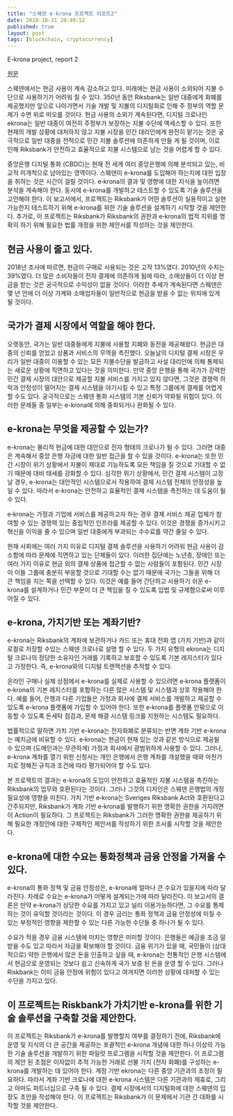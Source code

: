```yaml
---
title: "스웨덴 e-krona 프로젝트 리포트2"
date: 2018-10-31 20:49:52
published: true
layout: post
tags: [blockchain, cryptocurrency]
---
```


E-krona project, report 2

[원문](https://www.riksbank.se/en-gb/payments--cash/e-krona/e-krona-reports/e-krona-project-report-2/)

스웨덴에서는 현금 사용이 계속 감소하고 있다. 미래에는 현금 사용이 소외되어 지불 수단으로 사용하기가 어려워 질 수 있다. 350년 동안 Riksbank는 일반 대중에게 화폐를 제공했지만 앞으로 나아가면서 기술 개발 및 지불의 디지털화로 인해 주 정부의 역할 문제가 수면 위로 떠오를 것이다. 현금 사용의 소외가 계속된다면,  디지털 크로나인 ekrona는 일반 대중이 여전히 주정부가 보장하는 지불 수단에 액세스할 수 있다. 또한 현재의 개발 상황에 대처하지 않고 지불 시장을 민간 대리인에게 완전히 맡기는 것은 궁극적으로 일반 대중을 전적으로 민간 지불 솔루션에 의존하게 만들 게 될 것이며, 이로 인해 Riksbank가 안전하고 효율적으로 지불 시스템으로 남는 것을 어렵게 할 수 있다.

중앙은행 디지털 통화 (CBDC)는 현재 전 세계 여러 중앙은행에 의해 분석되고 있는, 비교적 미개척으로 남아있는 영역이다. 스웨덴이 e-krona를 도입해야 하는지에 대한 입장을 취하는 것은 시간이 걸릴 것이다. e‐krona의 결과 및 영향에 대한 지식을 높이려면 분석을 계속해야 한다. 동시에 e-krona를 개발하고 테스트할 수 있도록 기술 솔루션을 고안해야 한다. 이 보고서에서, 프로젝트는 Riksbank가 어떤 솔루션이 실용적이고 실현 가능한지 테스트하기 위해 e-krona를 위한 기술 솔루션을 설계하기 시작할 것을 제안한다. 추가로, 이 프로젝트는 Riksbank가 Riksbank의 권한과 e‐krona의 법적 지위를 명확히 하기 위해 필요한 법률 개정을 위한 제안서를 작성하는 것을 제안한다.

## 현금 사용이 줄고 있다.

2018년 조사에 따르면, 현금이 구매로 사용되는 것은 고작 13%였다. 2010년의 수치는 39%였다. 더 많은 소비자들이 전자 결제에 의존하게 됨에 따라, 소매상들이 더 이상 현금을 받는 것은 궁극적으로 수익성이 없을 것이다. 이러한 추세가 계속된다면 스웨덴은 몇 년 안에 더 이상 가계와 소매업자들이 일반적으로 현금을 받을 수 없는 위치에 있게 될 것이다.

## 국가가 결제 시장에서 역할을 해야 한다.

오랫동안, 국가는 일반 대중들에게 지불에 사용할 지폐와 동전을 제공해왔다. 현금은 대중의 신뢰를 얻었고 상품과 서비스의 무역을 촉진했다. 오늘날의 디지털 결제 시장은 우리가 일반 대중이 이용할 수 있는 모든 지불수단을 발급하고 사설 대리인에 의해 통제되는 새로운 상황에 직면하고 있다는 것을 의미한다. 만약 중앙 은행을 통해 국가가 강력한 민간 결제 시장의 대안으로 제공할 지불 서비스를 가지고 있지 않다면, 그것은 경쟁력 하락과 안정성이 떨어지는 결제 시스템을 야기시킬 수 있고 특정 그룹에게 결제를 어렵게 할 수도 있다. 궁극적으로는 스웨덴 통화 시스템의 기본 신뢰가 약화될 위험이 있다. 이러한 문제들 중 일부는 e-krona에 의해 중화되거나 완화될 수 있다.

## e-krona는 무엇을 제공할 수 있는가?

e-krona는 물리적 현금에 대한 대안으로 전자 형태의 크로나가 될 수 있다. 그러면 대중은 계속해서 중앙 은행 자금에 대한 일반 접근을 할 수 있을 것이다. e-krona는 또한 민간 시장이 위기 상황에서 지불이 제대로 기능하도록 모든 책임을 질 것으로 기대할 수 없기 때문에 대비 태세를 강화할 수 있다. 심각한 위기 상황에서, 민간 결제 시스템이 고장날 경우, e-krona는 대안적인 시스템으로서 작용하여 결제 시스템 전체의 안정성을 높일 수 있다. 따라서 e-krona는 안전하고 효율적인 결제 시스템을 촉진하는 데 도움이 될 수 있다.

e‐krona는 가정과 기업에 서비스를 제공하고자 하는 경우 결제 서비스 제공 업체가 참여할 수 있는 경쟁력 있는 중립적인 인프라를 제공할 수 있다. 이것은 경쟁을 증가시키고 혁신을 이익을 줄 수 있으며 일반 대중에게 부과되는 수수료를 약간 줄일 수 있다.

현재 사회에는 여러 가지 이유로 디지털 결제 솔루션을 사용하기 어려워 현금 사용이 감소함에 따라 문제에 직면하고 있는 단체들이 있다. 이러한 집단에는 노년층, 장애인 또는 여러 가지 이유로 현금 외의 결제 상품에 접근할 수 없는 사람들이 포함된다. 민간 시장이 이들 그룹에 충분히 부응할 것으로 기대할 수는 없기 때문에 국가는 그들을 위해 더 큰 책임을 지는 쪽을 선택할 수 있다. 이것은 예를 들어 간단하고 사용하기 쉬운 e-krona를 설계하거나 민간 부문이 더 큰 책임을 질 수 있도록 입법 및 규제함으로써 이루어질 수 있다.

## e-krona, 가치기반 또는 계좌기반?

e-krona는 Riksbank의 계좌에 보관하거나 카드 또는 휴대 전화 앱 (가치 기반)과 같이 로컬로 저장할 수있는 스웨덴 크로나로 설명 할 수 있다. 두 가지 유형의 ekrona는 디지털 크로나의 정당한 소유자인 거래를 기록하고 보호할 수 있도록 기본 레지스터가 있다고 가정한다. 즉, e-krona와의 디지털 트랜잭션을 추적할 수 있다.

온라인 구매나 실제 상점에서 e-krona를 실제로 사용할 수 있으려면 e‐krona 플랫폼이 e‐krona의 기본 레지스터를 포함하는 다른 많은 시스템 및 시스템과 상호 작용해야 한다. 예를 들어, 은행과 다른 기업들은 가정과 회사에 결제 서비스를 개발하고 제공할 수 있도록 e-krona 플랫폼에 가입할 수 있어야 한다. 또한 e‐krona를 플랫폼 안팎으로 이동할 수 있도록 돈세탁 점검과, 문제 해결 시스템 링크를 지원하는 시스템도 필요하다.

법률적으로 말하면 가치 기반 e-krona는 전자화폐로 분류되는 반면 계좌 기반 e-krona는 예치금에 비유할 수 있다. e‐krona는 현금이 현재 있는 것과 같은 방식으로 제공될 수 있으며 (도메인과는 무관하게) 가정과 회사에서 광범위하게 사용할 수 있다. 그러나, e-krona 계좌를 열기 위한 신청서는 개인 은행에서 은행 계좌를 개설했을 때와 마찬가지로 정해진 규칙과 조건에 따라 평가되어야 할 수도 있다.

본 프로젝트의 결과는 e-krona의 도입이 안전하고 효율적인 지불 시스템을 촉진하는 Riksbank의 업무와 호환된다는 것이다. 그러나 그것의 디자인은 스웨덴 은행법의 개정 필요성에 영향을 미친다. 가치 기반 e‐krona는 Sveriges Riksbank Act와 호환된다고 간주되지만, Riksbank가 계좌 기반 e‐krona를 발행하기 위한 명확한 권한을 가지려면 이 Action이 필요하다. 그 프로젝트는 Riksbank가 그러한 명확한 권한을 제공하기 위해 필요한 개정안에 대한 구체적인 제안서를 작성하기 위한 조사를 시작할 것을 제안한다.

## e-krona에 대한 수요는 통화정책과 금융 안정을 가져올 수 있다.

e-krona의 통화 정책 및 금융 안정성은, e-krona에 얼마나 큰 수요가 있을지에 따라 달라진다. 차례로 수요는 e-krona가 어떻게 설계되는가에 따라 달라진다. 이 보고서의 결론은 만약 e-krona가 상당한 수요를 가지고 있고 널리 이용가능하다면, 그 수요를 통제하는 것이 유익할 것이라는 것이다. 이 경우 금리는 통화 정책과 금융 안정성에 미칠 수 있는 부정적인 영향을 제한할 수 있는 다른 가능한 수단들 중 하나가 될 수 있다.

수요가 적을 경우 금융 시스템에 미치는 영향은 미미할 것이다. 은행들은 예금을 조금 덜 받을 수도 있고 따라서 자금을 확보해야 할 것이다. 금융 위기가 있을 때, 국민들이 (상대적으로) 약한 은행에서 많은 돈을 인출하고 싶을 때, e-krona는 전통적인 은행 시스템에서 현금으로 운영되는 것보다 쉽고 신속하게 국가 보증 된 돈을 운영 할 수 있다. 그러나 Riskbank는 이미 금융 안정에 위험이 있다고 여겨지면 이러한 상황에 대처할 수 있는 수단을 가지고 있다.

## 이 프로젝트는 Riskbank가 가치기반 e-krona를 위한 기술 솔루션을 구축할 것을 제안한다.

이 프로젝트는 Riksbank가 e-krona를 발행할지 여부를 결정하기 전에, Riksbank에 운영 및 지식의 더 큰 공간을 제공하는 포괄적인 e-krona 개념에 대한 하나 이상의 가능한 기술 솔루션을 개발하기 위한 파일럿 프로그램을 시작할 것을 제안한다. 이 프로그램의 제안 된 초점은 이자없이 추적 가능한 거래로 선불 가치 (전자 화폐)를 구성하는 e-krona를 개발하는 데 있어야 한다. 계정 기반 ekrona는 다른 중앙 기관과의 조정이 필요하다. 따라서 계좌 기반 크로나에 대한 e-krona 시스템은 다른 기관과의 제휴로, 그리고 아마도 파트너십으로 구축 될 수 있다. 결제 시장에서의 디지털화에 대한 스웨덴의 입장도 초안을 작성해야 한다. 이 프로젝트는 Riksbank가 이 문제에서 기관 간 대화를 시작할 것을 제안한다.